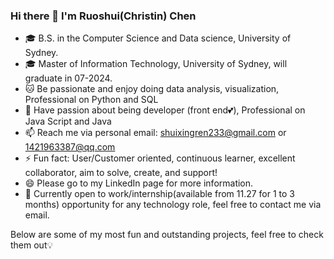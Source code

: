 ### Hi there 👋 I'm Ruoshui(Christin) Chen

<!--
**ChristinChen233/ChristinChen233** is a ✨ _special_ ✨ repository because its `README.md` (this file) appears on your GitHub profile.
-->
- 🎓 B.S. in the Computer Science and Data science, University of Sydney.
- 🎓 Master of Information Technology, University of Sydney, will graduate in 07-2024.
- 🐱 Be passionate and enjoy doing data analysis, visualization, Professional on Python and SQL
- 🐼 Have passion about being developer (front end💕), Professional on Java Script and Java
- 📫 Reach me via personal email: shuixingren233@gmail.com or 1421963387@qq.com
- ⚡ Fun fact: User/Customer oriented, continuous learner, excellent collaborator, aim to solve, create, and support!
- 😄 Please go to my LinkedIn page for more information.
- 💬 Currently open to work/internship(available from 11.27 for 1 to 3 months) opportunity for any technology role, feel free to contact me via email.

Below are some of my most fun and outstanding projects, feel free to check them out💡
